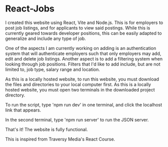 # React-Jobs

I created this website using React, Vite and Node.js. This is for employers to post job listings, and for applicants to view said postings. While this is currently geared towards developer positions, this can be easily adapted to generalize and include any type of job.

One of the aspects I am currently working on adding is an authentication system that will authenticate employers such that only employers may add, edit and delete job listings. Another aspect is to add a filtering system when looking through job positions. Filters that I'd like to add include, but are not limited to, job type, salary range and location.

As this is a locally hosted website, to run this website, you must download the files and directories to your local computer first. As this is a locally hosted website, you must open two terminals in the downloaded project directory.

To run the script, type 'npm run dev' in one terminal, and click the localhost link that appears.

In the second terminal, type 'npm run server' to run the JSON server.

That's it! The website is fully functional.

This is inspired from Traversy Media's React Course.

